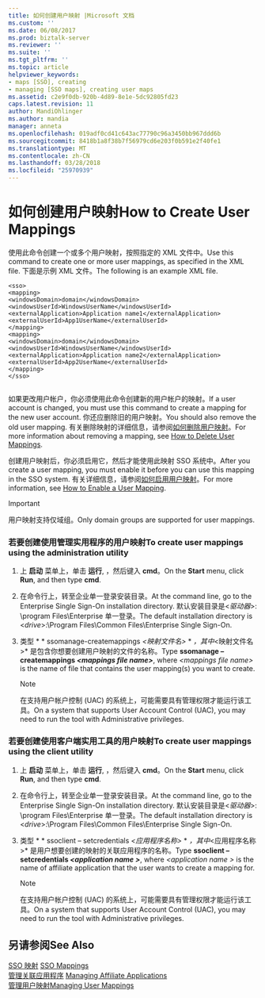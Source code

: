 ```yaml
---
title: 如何创建用户映射 |Microsoft 文档
ms.custom: ''
ms.date: 06/08/2017
ms.prod: biztalk-server
ms.reviewer: ''
ms.suite: ''
ms.tgt_pltfrm: ''
ms.topic: article
helpviewer_keywords:
- maps [SSO], creating
- managing [SSO maps], creating user maps
ms.assetid: c2e9f0db-920b-4d89-8e1e-5dc92805fd23
caps.latest.revision: 11
author: MandiOhlinger
ms.author: mandia
manager: anneta
ms.openlocfilehash: 019adf0cd41c643ac77790c96a3450bb967ddd6b
ms.sourcegitcommit: 8418b1a8f38b7f56979cd6e203f0b591e2f40fe1
ms.translationtype: MT
ms.contentlocale: zh-CN
ms.lasthandoff: 03/28/2018
ms.locfileid: "25970939"
---
```

# <a name="how-to-create-user-mappings"></a><span data-ttu-id="99be5-102">如何创建用户映射</span><span class="sxs-lookup"><span data-stu-id="99be5-102">How to Create User Mappings</span></span>
<span data-ttu-id="99be5-103">使用此命令创建一个或多个用户映射，按照指定的 XML 文件中。</span><span class="sxs-lookup"><span data-stu-id="99be5-103">Use this command to create one or more user mappings, as specified in the XML file.</span></span> <span data-ttu-id="99be5-104">下面是示例 XML 文件。</span><span class="sxs-lookup"><span data-stu-id="99be5-104">The following is an example XML file.</span></span>  
  
```  
<sso>  
<mapping>  
<windowsDomain>domain</windowsDomain>   
<windowsUserId>WindowsUserName</windowsUserId>   
<externalApplication>Application name1</externalApplication>   
<externalUserId>App1UserName</externalUserId>   
</mapping>  
<mapping>  
<windowsDomain>domain</windowsDomain>   
<windowsUserId>WindowsUserName</windowsUserId>   
<externalApplication>Application name2</externalApplication>   
<externalUserId>App2UserName</externalUserId>   
</mapping>  
</sso>  
  
```  
  
 <span data-ttu-id="99be5-105">如果更改用户帐户，你必须使用此命令创建新的用户帐户的映射。</span><span class="sxs-lookup"><span data-stu-id="99be5-105">If a user account is changed, you must use this command to create a mapping for the new user account.</span></span> <span data-ttu-id="99be5-106">你还应删除旧的用户映射。</span><span class="sxs-lookup"><span data-stu-id="99be5-106">You should also remove the old user mapping.</span></span> <span data-ttu-id="99be5-107">有关删除映射的详细信息，请参阅[如何删除用户映射](../core/how-to-delete-user-mappings.md)。</span><span class="sxs-lookup"><span data-stu-id="99be5-107">For more information about removing a mapping, see [How to Delete User Mappings](../core/how-to-delete-user-mappings.md).</span></span>  
  
 <span data-ttu-id="99be5-108">创建用户映射后，你必须启用它，然后才能使用此映射 SSO 系统中。</span><span class="sxs-lookup"><span data-stu-id="99be5-108">After you create a user mapping, you must enable it before you can use this mapping in the SSO system.</span></span> <span data-ttu-id="99be5-109">有关详细信息，请参阅[如何启用用户映射](../core/how-to-enable-a-user-mapping.md)。</span><span class="sxs-lookup"><span data-stu-id="99be5-109">For more information, see [How to Enable a User Mapping](../core/how-to-enable-a-user-mapping.md).</span></span>  
  
> [!IMPORTANT]
>  <span data-ttu-id="99be5-110">用户映射支持仅域组。</span><span class="sxs-lookup"><span data-stu-id="99be5-110">Only domain groups are supported for user mappings.</span></span>  
  
### <a name="to-create-user-mappings-using-the-administration-utility"></a><span data-ttu-id="99be5-111">若要创建使用管理实用程序的用户映射</span><span class="sxs-lookup"><span data-stu-id="99be5-111">To create user mappings using the administration utility</span></span>  
  
1.  <span data-ttu-id="99be5-112">上 **启动** 菜单上，单击 **运行**, ，然后键入 **cmd**。</span><span class="sxs-lookup"><span data-stu-id="99be5-112">On the **Start** menu, click **Run**, and then type **cmd**.</span></span>  
  
2.  <span data-ttu-id="99be5-113">在命令行上，转至企业单一登录安装目录。</span><span class="sxs-lookup"><span data-stu-id="99be5-113">At the command line, go to the Enterprise Single Sign-On installation directory.</span></span> <span data-ttu-id="99be5-114">默认安装目录是\<*驱动器*\>: \program Files\Enterprise 单一登录。</span><span class="sxs-lookup"><span data-stu-id="99be5-114">The default installation directory is \<*drive*\>:\Program Files\Common Files\Enterprise Single Sign-On.</span></span>  
  
3.  <span data-ttu-id="99be5-115">类型 * * ssomanage-createmappings *\<映射文件名\>* * *，其中*\<映射文件名\>* 是包含你想要创建用户映射的文件的名称。</span><span class="sxs-lookup"><span data-stu-id="99be5-115">Type **ssomanage –createmappings *\<mappings file name\>***, where *\<mappings file name\>* is the name of file that contains the user mapping(s) you want to create.</span></span>  
  
    > [!NOTE]
    >  <span data-ttu-id="99be5-116">在支持用户帐户控制 (UAC) 的系统上，可能需要具有管理权限才能运行该工具。</span><span class="sxs-lookup"><span data-stu-id="99be5-116">On a system that supports User Account Control (UAC), you may need to run the tool with Administrative privileges.</span></span>  
  
### <a name="to-create-user-mappings-using-the-client-utility"></a><span data-ttu-id="99be5-117">若要创建使用客户端实用工具的用户映射</span><span class="sxs-lookup"><span data-stu-id="99be5-117">To create user mappings using the client utility</span></span>  
  
1.  <span data-ttu-id="99be5-118">上 **启动** 菜单上，单击 **运行**, ，然后键入 **cmd**。</span><span class="sxs-lookup"><span data-stu-id="99be5-118">On the **Start** menu, click **Run**, and then type **cmd**.</span></span>  
  
2.  <span data-ttu-id="99be5-119">在命令行上，转至企业单一登录安装目录。</span><span class="sxs-lookup"><span data-stu-id="99be5-119">At the command line, go to the Enterprise Single Sign-On installation directory.</span></span> <span data-ttu-id="99be5-120">默认安装目录是\<*驱动器*\>: \program Files\Enterprise 单一登录。</span><span class="sxs-lookup"><span data-stu-id="99be5-120">The default installation directory is \<*drive*\>:\Program Files\Common Files\Enterprise Single Sign-On.</span></span>  
  
3.  <span data-ttu-id="99be5-121">类型 * * ssoclient – setcredentials *\<应用程序名称\>* * *，其中*\<应用程序名称\>* 是用户想要创建的映射的关联应用程序的名称。</span><span class="sxs-lookup"><span data-stu-id="99be5-121">Type **ssoclient –setcredentials *\<application name \>***, where *\<application name \>* is the name of affiliate application that the user wants to create a mapping for.</span></span>  
  
    > [!NOTE]
    >  <span data-ttu-id="99be5-122">在支持用户帐户控制 (UAC) 的系统上，可能需要具有管理权限才能运行该工具。</span><span class="sxs-lookup"><span data-stu-id="99be5-122">On a system that supports User Account Control (UAC), you may need to run the tool with Administrative privileges.</span></span>  
  
## <a name="see-also"></a><span data-ttu-id="99be5-123">另请参阅</span><span class="sxs-lookup"><span data-stu-id="99be5-123">See Also</span></span>  
 <span data-ttu-id="99be5-124">[SSO 映射](../core/sso-mappings.md) </span><span class="sxs-lookup"><span data-stu-id="99be5-124">[SSO Mappings](../core/sso-mappings.md) </span></span>  
 <span data-ttu-id="99be5-125">[管理关联应用程序](../core/managing-affiliate-applications.md) </span><span class="sxs-lookup"><span data-stu-id="99be5-125">[Managing Affiliate Applications](../core/managing-affiliate-applications.md) </span></span>  
 [<span data-ttu-id="99be5-126">管理用户映射</span><span class="sxs-lookup"><span data-stu-id="99be5-126">Managing User Mappings</span></span>](../core/managing-user-mappings.md)